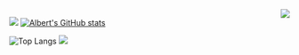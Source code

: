 
<img align="right" src="https://badges.toozhao.com/badges/01GNRY1J9487ES96G1JE2J8WXG/blue.svg" />

[![](https://activity-graph.herokuapp.com/graph?username=Qrebla&theme=radical)](https://github.com/ashutosh00710/github-readme-activity-graph)
[![Albert's GitHub stats](https://github-readme-stats.vercel.app/api?username=Qrebla&show_icons=true&theme=radical)](https://github.com/anuraghazra/github-readme-stats)

![Top Langs](https://github-readme-stats.vercel.app/api/top-langs/?username=Qrebla&langs_count=2)
![](https://github-readme-stats.vercel.app/api/top-langs/?username=Qrebla&layout=compact&langs_count=2)
